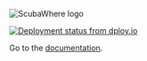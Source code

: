 ![ScubaWhere logo](http://scubawhere.com/docs/ScubaWhere_Logo.svg)

[![Deployment status from dploy.io](https://scubawhere.dploy.io/badge/02267417948688/5149.png)](http://dploy.io)

Go to the [documentation](http://scubawhere.com/docs).
